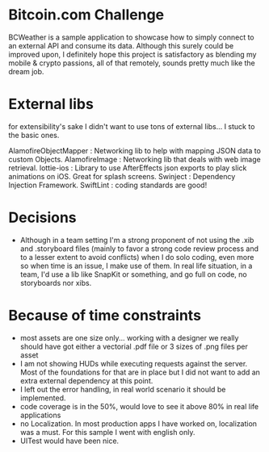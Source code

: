 
# Bitcoin.com Challenge

BCWeather is a sample application to showcase how to simply connect to an external API 
and consume its data.  Although this surely could be improved upon, I definitely  hope this project is satisfactory as blending my mobile & crypto passions, all of that remotely, sounds pretty much like the dream job.


# External libs

for extensibility's sake I didn't want to use tons of external libs... I stuck to the basic ones. 

AlamofireObjectMapper : Networking lib to help with mapping JSON data to custom Objects.
AlamofireImage : Networking lib that deals with web image retrieval. 
lottie-ios : Library to use AfterEffects json exports to play slick animations on iOS.  Great for splash screens.
Swinject : Dependency Injection Framework.
SwiftLint : coding standards are good!

# Decisions

- Although in a team setting I'm a strong proponent of not using the .xib and .storyboard files (mainly to favor a strong code review process and to a lesser extent to avoid conflicts) when I do solo coding, even more so when time is an issue, I make use of them.  In real life situation, in a team, I'd use a lib like SnapKit or something, and go full on code, no storyboards nor xibs.

# Because of time constraints

- most assets are one size only... working with a designer we really should have got either a vectorial .pdf file or 3 sizes of .png files per asset
- I am not showing HUDs while executing requests against the server.  Most of the foundations for that are in place but I did not want to add an extra external dependency at this point.
- I left out the error handling,  in real world scenario it should be implemented.
- code coverage is in the 50%, would love to see it above 80% in real life applications 
- no Localization. In most production apps I have worked on, localization was a must.  For this sample I went with english only.
- UITest would have been nice.

